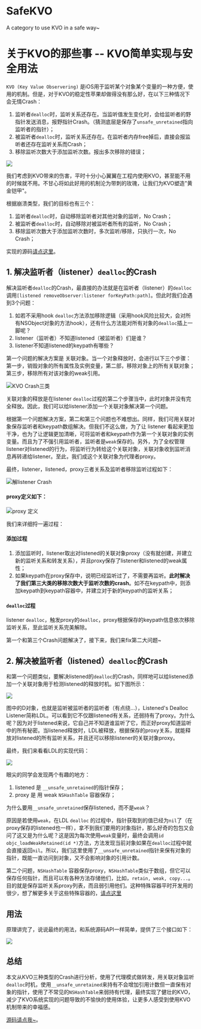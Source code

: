 # SafeKVO
A category to use KVO in a safe way~

# 关于KVO的那些事 -- KVO简单实现与安全用法

`KVO (Key Value Observering)` 是iOS用于监听某个对象某个变量的一种方便，使用的机制。但是，对于KVO的稳定性苹果却做得没有那么好，在以下三种情况下会无情Crash：

1. 监听者`dealloc`时，监听关系还存在。当监听值发生变化时，会给监听者的野指针发送消息，报野指针Crash。（猜测底层是保存了`unsafe_unretained`指向监听者的指针）；
2. 被监听者`dealloc`时，监听关系还存在。在监听者内存free掉后，直接会报监听者还存在监听关系而Crash；
3. 移除监听次数大于添加监听次数。报出多次移除的错误；

![](http://i.niupic.com/images/2017/07/31/e0988M.jpeg)

我们考虑到KVO带来的伤害，平时十分小心翼翼在工程内使用KVO，甚至能不用的时候就不用。不甘心将如此好用的机制沦为带刺的玫瑰，让我们为KVO塑造"黄金铠甲"。

根据崩溃类型，我们的目标也有三个：

1. 监听者`dealloc`时，自动移除监听者对其他对象的监听，No Crash；
2. 被监听者`dealloc`时，自动移除对被监听者所有的监听，No Crash；
3. 移除监听次数大于添加监听次数时，多次监听/移除，只执行一次，No Crash；

实现的源码[请点这里](https://github.com/DoubleHH/SafeKVO)。

## 1. 解决监听者（listener）`dealloc`的Crash

解决监听者`dealloc`的Crash，最直接的办法就是在监听者（listener）的`dealloc`调用`[listened removeObserver:listener forKeyPath:path]`。但此时我们会遇到3个问题：

1. 如若不采用hook `dealloc`方法添加移除逻辑（采用hook风险比较大，会对所有NSObject对象的方法hook），还有什么方法能对所有对象的`dealloc`插上一脚呢？
2. listener（监听者）不知道listened（被监听者）们是谁？
3. listener不知道listened的keypath有哪些？

第一个问题的解决方案是 关联对象。当一个对象释放时，会进行以下三个步骤：第一步，销毁对象的所有属性及实例变量，第二部，移除对象上的所有关联对象；第三步，移除所有对该对象的weak引用。

![KVO Crash三类](http://i.niupic.com/images/2017/07/27/YwsD1r.png)

关联对象的释放是在listener `dealloc`过程的第二个步骤当中，此时对象并没有完全释放。因此，我们可以给listener添加一个关联对象解决第一个问题。

根据第一个问题解决方案，第二和第三个问题也不难想出。同样，我们可用关联对象保存监听者和keypath数组解决。但我们不这么做，为了让 listener 看起来更加干净，也为了让逻辑更加清晰，可将监听者和keypath作为第一个关联对象的实例变量。而且为了不强引用监听者，监听者是`weak`保存的。另外，为了全权管理listener对listened的行为，将监听行为转给这个关联对象，关联对象收到监听消息再转递给listener。至此，我们成这个关联对象为代理者proxy。

最终，listener，listened，proxy三者关系及监听者移除监听过程如下：

![解listener Crash](http://i.niupic.com/images/2017/08/01/r0U3n0.jpeg)

#### proxy定义如下：

![proxy 定义](http://i.niupic.com/images/2017/08/01/vCKMIW.png)

我们来详细捋一遍过程：

#### 添加过程

1. 添加监听时，listener取出对listened的关联对象proxy（没有就创建，并建立新的监听关系和转发关系），并且proxy保存了listener和listened的weak属性；
2. 如果keypath在proxy保存中，说明已经监听过了，不需要再监听。<strong>此时解决了我们第三大类的移除次数大于监听次数的crash</strong>。如不在keypath中，则添加keypath到keypath容器中，并建立对于新的keypath的监听关系；

#### `dealloc`过程

listener `dealloc`，触发proxy的`dealloc`，proxy根据保存的keypath信息依次移除监听关系，至此监听关系完美解除。

第一个和第三个Crash问题解决了，接下来，我们来fix第二大问题~

## 2. 解决被监听者（listened）`dealloc`的Crash

和第一个问题类似，要解决listened的`dealloc`的Crash，同样地可以给listened添加一个关联对象用于检测listened的释放时机。如下图所示：

![](http://i.niupic.com/images/2017/08/01/2i7ILT.jpeg)

图中的D对象，也就是监听被监听者的监听者（有点绕...），Listened's Dealloc Listener简称LDL。可以看到它不仅跟listened有关系，还弱持有了proxy。为什么呢？因为对于listened来说，它自己并不知道谁监听了它，而正好proxy知道监听中的所有秘密。当listened释放时，LDL被释放，根据保存的proxy关系，就能释放对listened的所有监听关系，并且还可以移除listener的关联对象proxy。

最终，我们来看看LDL的实现代码：

![](http://i.niupic.com/images/2017/08/01/BvoUIM.png)

眼尖的同学会发现两个有趣的地方：  

1. listened 是 `__unsafe_unretained`的指针保存；
2. proxy 是 用 weak `NSHashTable` 容器保存；

为什么要用`__unsafe_unretained`保存listened，而不是`weak`？

原因是若使用`weak`，在LDL `dealloc` 的过程中，指针获取到的值已经为`nil`了（在proxy保存的listened也一样），拿不到我们要用的对象指针，那么好奇的包包又会问了这又是为什么呢？这是因为每次使用`weak`变量时，最终会调用`id objc_loadWeakRetained(id *)`方法，方法发现当前对象如果在`dealloc`过程中就会直接返回`nil`。所以，我们这里使用了`__unsafe_unretained`指针来保有对象的指针，既能一直访问到对象，又不会影响对象的引用计数。

第二个问题，`NSHashTable` 容器保存proxy，`NSHashTable`类似于数组，但它可以保存任何指针，而且可以有各种方法存储他们，比如，`retain, weak, copy...`。目的就是保存监听关系proxy列表，而且弱引用他们。这种特殊容器平时开发用的很少，想了解更多关于这些特殊容器的，[请点这里](http://nshipster.cn/nshashtable-and-nsmaptable/)

## 用法

原理讲完了，说说最终的用法，和系统源码API一样简单，提供了三个接口如下：

![](http://i.niupic.com/images/2017/08/01/OMicMn.png)

## 总结

本文从KVO三种类型的Crash进行分析，使用了代理模式做转发，用关联对象监听`dealloc`时机，使用`__unsafe_unretained`来持有不会增加引用计数但一直保有对象的指针，使用了不常见的`NSHashTable`来弱持有代理，最终实现了健壮的KVO，减少了KVO系统实现的问题导致的不愉快的使用体验，让更多人感受到使用KVO机制带来的幸福感。

[源码请点我~](https://github.com/DoubleHH/SafeKVO)。